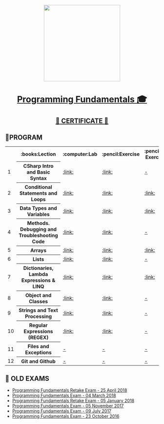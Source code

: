 <p align="center"><img src="http://spaceappschallengebulgaria.eu/sites/default/files/softuni.png" width = 250 /></p>

# <a href="https://softuni.bg/trainings/1939/programming-fundamentals-may-2018"><p align="center"> Programming Fundamentals :mortar_board:<p></a>

## <a href="https://softuni.bg/certificates/details/55640/7b61ca3a" ><p align="center">:star2: CERTIFICATE :star2:<p></a>

## :rocket:PROGRAM

<table>
<tr>
  <th></th><th>:books:Lection</th><th>:computer:Lab</th><th>:pencil:Exercise</th><th>:pencil:ore Exercises</th>
</tr>
<tr>
  <td>1</td>
  <th>CSharp Intro and Basic Syntax</th>
  <td><a href="https://github.com/kallyy7/Programming-Fundamentals/tree/master/CSharp%20Intro%20and%20Basic%20Syntax/LAB" >:link:</a></td>
  <td><a href="https://github.com/kallyy7/Programming-Fundamentals/tree/master/CSharp%20Intro%20and%20Basic%20Syntax/Exercises" >:link:</a></td>
  <td><a href="" >-</a></td>
</tr>
<tr>
  <td>2</td>
  <th>Conditional Statements and Loops</th>
  <td><a href="https://github.com/kallyy7/Programming-Fundamentals/tree/master/CSharpConditionalStatementsAndLoops/LAB" >:link:</a></td>
  <td><a href="https://github.com/kallyy7/Programming-Fundamentals/tree/master/CSharpConditionalStatementsAndLoops/EXERCISES" >:link:</a></td>
  <td><a href="https://github.com/kallyy7/Programming-Fundamentals/tree/master/CSharpConditionalStatementsAndLoops/More-Exercises" >:link:</a></td>
</tr>
  <tr>
  <td>3</td>
    <th>Data Types and Variables</th>
    <td><a href="https://github.com/kallyy7/Programming-Fundamentals/tree/master/Data%20Types%20and%20Variables/LAB" >:link:</a></td>
    <td><a href="https://github.com/kallyy7/Programming-Fundamentals/tree/master/Data%20Types%20and%20Variables/Exercises" >:link:</a></td>
    <td><a href="https://github.com/kallyy7/Programming-Fundamentals/tree/master/Data%20Types%20and%20Variables/More-Exercises" >:link:</a></td>
</tr>
  <tr>
  <td>4</td>
    <th>Methods. Debugging and Troubleshooting Code </th>
    <td><a href="https://github.com/kallyy7/Programming-Fundamentals/tree/master/Methods.%20Debugging%20and%20Troubleshooting%20Code/LAB" >:link:</a></td>
    <td><a href="https://github.com/kallyy7/Programming-Fundamentals/tree/master/Methods.%20Debugging%20and%20Troubleshooting%20Code/Exercises" >:link:</a></td>
    <td><a href="" >-</a></td>
</tr>
  <tr>
  <td>5</td>
    <th>Arrays</th>
    <td><a href="https://github.com/kallyy7/Programming-Fundamentals/tree/master/Arrays/Lab" >:link:</a></td>
    <td><a href="https://github.com/kallyy7/Programming-Fundamentals/tree/master/Arrays/Exercises" >:link:</a></td>
    <td><a href="https://github.com/kallyy7/Programming-Fundamentals/tree/master/Arrays/More%20Exercises" >:link:</a></td>
</tr>
  <tr>
  <td>6</td>
    <th>Lists</th>
    <td><a href="https://github.com/kallyy7/Programming-Fundamentals/tree/master/Lists/LAB" >:link:</a></td>
    <td><a href="https://github.com/kallyy7/Programming-Fundamentals/tree/master/Lists" >:link:</a></td>
    <td><a href="" >-</a></td>
</tr>
  <tr>
  <td>7</td>
    <th>Dictionaries, Lambda Expressions & LINQ</th>
    <td><a href="https://github.com/kallyy7/Programming-Fundamentals/tree/master/Dictionaries-%20Lambda%20Expressions%20and%20LINQ/LAB" >:link:</a></td>
    <td><a href="https://github.com/kallyy7/Programming-Fundamentals/tree/master/Dictionaries-%20Lambda%20Expressions%20and%20LINQ/Exercises" >:link:</a></td>
    <td><a href="https://github.com/kallyy7/Programming-Fundamentals/tree/master/Dictionaries-%20Lambda%20Expressions%20and%20LINQ/More%20Exercises" >:link:</a></td>
</tr>
    <tr>
  <td>8</td>
    <th>Object and Classes</th>
    <td><a href="https://github.com/kallyy7/Programming-Fundamentals/tree/master/Objects%20and%20Classes/LAB" >:link:</a></td>
    <td><a href="https://github.com/kallyy7/Programming-Fundamentals/tree/master/Objects%20and%20Classes/Exercises" >:link:</a></td>
    <td><a href="" >-</a></td>
</tr>
  </tr>
    <tr>
  <td>9</td>
    <th>Strings and Text Processing</th>
    <td><a href="https://github.com/kallyy7/Programming-Fundamentals/upload/master/Strings%20and%20Text%20Processing/LAB" >:link:</a></td>
    <td><a href="https://github.com/kallyy7/Programming-Fundamentals/tree/master/Strings%20and%20Text%20Processing/Exercises" >:link:</a></td>
    <td><a href="" >-</a></td>
</tr>
<tr>
  <td>10</td>
    <th>Regular Expressions (REGEX)</th>
    <td><a href="https://github.com/kallyy7/Programming-Fundamentals/tree/master/Regular%20Expressions-REGEX/Lab"" >:link:</a></td>
    <td><a href="https://github.com/kallyy7/Programming-Fundamentals/tree/master/Regular%20Expressions-REGEX/Exercises" >:link:</a></td>
    <td><a href="" >-</a></td>
</tr>
<tr>
  <td>11</td>
    <th>Files and Exceptions</th>
    <td><a href="" >-</a></td>
    <td><a href="" >-</a></td>
    <td><a href="" >-</a></td>
</tr>
<tr>
  <td>12</td>
    <th>Git and Github</th>
    <td><a href="" >-</a></td>
    <td><a href="" >-</a></td>
    <td><a href="" >-</a></td>
</tr>
<tr>
  </table>
  
##  :rocket: OLD EXAMS 
- <a href="https://github.com/kallyy7/Programming-Fundamentals/tree/master/Old%20Exams/Programming%20Fundamentals%20Retake%20Exam%20-%2025%20April%202018" > Programming Fundamentals Retake Exam - 25 April 2018 </a>
- <a href="https://github.com/kallyy7/Programming-Fundamentals/tree/master/Old%20Exams/Programming%20Fundamentals%20Exam%20-%2004%20March%202018" > Programming Fundamentals Exam - 04 March 2018 </a>
- <a href="https://github.com/kallyy7/Programming-Fundamentals/tree/master/Old%20Exams/Programming%20Fundamentals%20Retake%20Exam%20-%2005%20January" > Programming Fundamentals Retake Exam - 05 January 2018 </a>
- <a href="https://github.com/kallyy7/Programming-Fundamentals/tree/master/Old%20Exams/Programming%20Fundamentals%20Exam%20-%2005%20November%202017" > Programming Fundamentals Exam - 05 November 2017 </a>
- <a href="https://github.com/kallyy7/Programming-Fundamentals/tree/master/Old%20Exams/Programming%20Fundamentals%20Exam%20-%2009%20July%202017" > Programming Fundamentals Exam - 09 July 2017</a>
- <a href="https://github.com/kallyy7/Programming-Fundamentals/tree/master/Old%20Exams/Programming%20Fundamentals%20Exam%20-%2023%20October%202016" > Programming Fundamentals Exam - 23 October 2016 </a>

